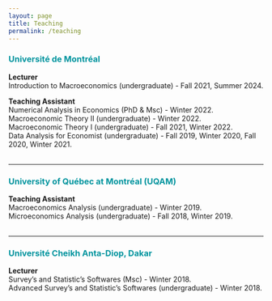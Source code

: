 ```yaml
---
layout: page
title: Teaching
permalink: /teaching
---
```


### <span style="color:#00949E;">Université de Montréal</span>
**Lecturer**  
Introduction to Macroeconomics (undergraduate) - Fall 2021, Summer 2024.

**Teaching Assistant**  
Numerical Analysis in Economics (PhD & Msc) - Winter 2022.  
Macroeconomic Theory II (undergraduate) - Winter 2022.  
Macroeconomic Theory I (undergraduate) - Fall 2021, Winter 2022.  
Data Analysis for Economist (undergraduate) - Fall 2019, Winter 2020, Fall 2020, Winter 2021.
<br/><br/>

<hr>

### <span style="color:#00949E;">University of Québec at Montréal (UQAM)</span>
**Teaching Assistant**  
Macroeconomics Analysis (undergraduate) - Winter 2019.  
Microeconomics Analysis (undergraduate) - Fall 2018, Winter 2019.
<br/><br/>

<hr>

### <span style="color:#00949E;">Université Cheikh Anta-Diop, Dakar</span>
**Lecturer**  
Survey’s and Statistic’s Softwares (Msc) - Winter 2018.  
Advanced Survey’s and Statistic’s Softwares (undergraduate) - Winter 2018.
